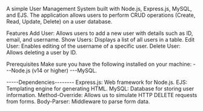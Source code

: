 A simple User Management System built with Node.js, Express.js, MySQL, and EJS. The application allows users to perform CRUD operations (Create, Read, Update, Delete) on a user database.

Features
Add User: Allows users to add a new user with details such as ID, email, and username.
Show Users: Displays a list of all users in a table.
Edit User: Enables editing of the username of a specific user.
Delete User: Allows deleting a user by ID.


Prerequisites
Make sure you have the following installed on your machine:
---Node.js (v14 or higher)
---MySQL.

-----Dependencies--------
Express.js: Web framework for Node.js.
EJS: Templating engine for generating HTML.
MySQL: Database for storing user information.
Method-Override: Allows us to simulate HTTP DELETE requests from forms.
Body-Parser: Middleware to parse form data.

